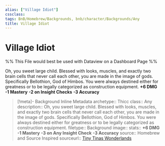 ```yaml
---
alias: ["Village Idiot"]
cssclass: 
tags: BnB/Homebrew/Backgrounds, bnb/character/Backgrounds/Any
title: Village Idiot
---
```


# Village Idiot

%% This File would best be used with Dataview on a Dashboard Page %%


Oh, you sweet large child. Blessed with looks, muscles, and exactly two brain cells that never call each other, you are made in the image of gods. Specifically Bellothion, God of Himbos. You were always destined either for greatness or to be legally categorized as construction equipment.
**+6 DMG**
**-1 Mastery**
**-2 on Insight Checks**
**-3 Accuracy**

> [!meta]- Background Inline Metadata
> archetype:: Thicc
> class:: Any
> description:: Oh, you sweet large child. Blessed with looks, muscles, and exactly two brain cells that never call each other, you are made in the image of gods. Specifically Bellothion, God of Himbos. You were always destined either for greatness or to be legally categorized as construction equipment.
> filetype:: Background
> image::
> stats:: **+6 DMG**  **-1 Mastery**  **-3 on Any Insight Check**  **-3 Accuracy**
> source:: Homebrew and Source Inspired
> sourceurl:: [Tiny Tinas Wonderlands](https://playwonderlands.2k.com)

